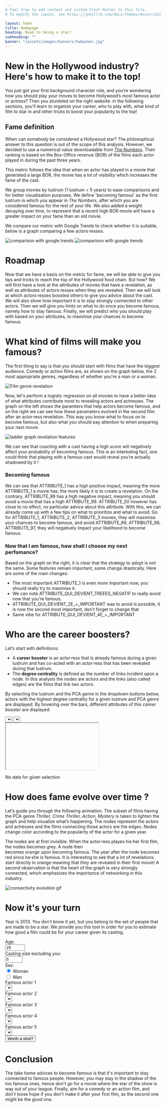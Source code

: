 ```yaml
---
# Feel free to add content and custom Front Matter to this file.
# To modify the layout, see https://jekyllrb.com/docs/themes/#overriding-theme-defaults

layout: home
title: Homepage
heading: Road to being a star!
subheading: ""
banner: "/assets/images/banners/hwbanner.jpg"
---
```

<link rel="stylesheet" href="assets/css/custom.css"/>


# New in the Hollywood industry? Here's how to make it to the top!

You just got your first background character role, and you’re wondering how you should play your moves to become 
Hollywood’s most famous actor or actress? Then you stumbled on the right website: in the following sections, you’ll 
learn to organize your career, who to play with, what kind of film to star in and other tricks to boost your 
popularity to the top!


## Fame definition

When can somebody be considered a Hollywood star? The philosophical answer to this question is out of the scope 
of this analysis. However, we decided to use a numerical value downloadable from 
[The Numbers](https://www.the-numbers.com/box-office-star-records/domestic/yearly-acting/). Their ranking is based on 
the Box-Office revenue (BOR) of the films each actor played in during the past three years.

This metric follows the idea that when an actor has played in a movie that generated a large BOR, the movie has a lot 
of visibility which increases the fame of the cast. 

We group movies by lustrum (1 lustrum = 5 years) to ease comparisons and for better visualisation purposes. We define
'becoming famous' as the first lustrum in which you appear in _The Numbers_, after which you are considered famous for 
the rest of your life. We also added a weight decaying over time, to represent that a recent high BOR movie will have a
greater impact on your fame than an old movie.

We compare our metric with Google Trends to check whether it is suitable, below is a graph comparing a few 
actors·resses.

<img src="assets/images/score.svg" alt="comparison with google trends"/>
<img src="assets/images/trends.svg" alt="comparison with google trends"/>
<br/>

# Roadmap

Now that we have a basis on the metric for fame, we will be able to give you tips and tricks to reach the top of the Hollywood
food chain. But how? We will first have a look at the attributes of movies that have a revelation, as well as attributes of 
actors·resses when they are revealed. Then we will look at which actors·resses boosted others to give you advice about 
the cast. We will also show how important it is to stay strongly connected to other actors. Then we will give you hints on what to 
do once you become famous, namely how to stay famous. Finally, we will predict who you should play with based on your 
attributes, to maximise your chances to become famous.


# What kind of films will make you famous?

The first thing to say is that you should start with films that have the biggest audience. Comedy or action films are, 
as shown on the graph below, the 2 most appropriate genres, regardless of whether you're a man or a woman.

<img src="assets/images/index.png" alt="Film genre revelation"/>

Now, let's perform a logistic regression on all movies to have a better idea of what attributes contribute most to 
revealing actors and actresses. The graph on the left shows the paramters that help actors become famous, and on the 
right we can see how these parameters evolved in the second film after an actor·ress revelation. This way you know what
to focus on to become famous, but also what you should pay attention to when preparing your next movie.

<img src="assets/images/logistic_regression_comparison.svg" alt="ladder graph revelation features"/>

We can see that coacting with a cast having a high score will negatively affect your probability of 
becoming famous. This is an interesting fact, one could think that playing with a famous cast would reveal you’re 
actually shadowed by it !

### Becoming famous
We can see that ATTRIBUTE_1 has a high positive impact, meaning the more ATTRIBUTE_1 a movie has, the more likely it is to create a revelation. On the contrary, ATTRIBUTE_99 has a high negative impact, meaning you should avoid a movie that has a high ATTRIBUTE_99. ATTRIBUTE_50 however has close to no effect, no particular advice about this attribute.
With this, we can already come up with a few tips on what to prioritize and what to avoid. Go for ATTRIBUTE_1, ATTRIBUTE_2, ATTRIBUTE_3 movies, they will maximise your chances to become famous, and avoid ATTRIBUTE_99, ATTRIBUTE_98, ATTRIBUTE_97, they will negatively impact your likelihood to become famous.

### Now that I am famous, how shall I choose my next perfomance?
Based on the graph on the right, it is clear that the strategy to adopt is not the same. Some features remain important, some change drastically. Here are some of the main changes:
* The most important ATTRIBUTE_1 is even more important now, you should really try to maximise it.
* We can note ATTRIBUTE_QUI_DEVIENT_TREEES_NEGATIF to really avoid now that you’re famous.
* ATTRIBUTE_QUI_DEVIENT_2E_+_IMPORTANT was to avoid is possible, it is now the second most important, don't forget to change that
* Same vibe for ATTRIBUTE_QUI_DEVIENT_4E_+_IMPORTANT

# Who are the career boosters?

Let’s start with definitions:
* A **career booster** is an actor·ress that is already famous during a given lustrum and has co-acted with an actor·ress 
that has been revealed during that lustrum.
* The **degree centrality** is defined as the number of links incident upon a node. In this analysis the nodes are actors 
and the links (also called edges) are the films that link two actors.


By selecting the lustrum and the PCA genre in the dropdown buttons below, actors with the highest degree centrality for 
a given lustrum and PCA genre are displayed. By hovering over the bars, different attributes of this _career booster_ 
are displayed.

<div id="img-container" class="img-container">
    <div class="mb2">
        <label for="s_year"></label><select id="s_year" onchange="update_current_hist()"></select>
        <label for="s_genre"></label><select id="s_genre" onchange="update_current_hist()"></select>
    </div>
    <iframe id="hist_booster">No available data</iframe>
    <p id="hist_error">No data for given selection</p>
</div>


# How does fame evolve over time ?
Let’s guide you through the following animation. The subset of films having the PCA genre _Thriller, Crime Thriller,
Action, Mystery_ is taken to lighten the graph and help visualize what’s happening.  The nodes represent the actors and 
actresses and the films connecting those actors are the edges. Nodes change color according to the popularity of the 
actor for a given year.

The nodes are at first invisible. When the actor·ress playes his·her first film, the nodes becomes grey. A node then  
becomes orange upon becoming famous. The year after the node becomes red since he·she is famous.
It is interesting to see that a lot of revelations start directly in orange meaning that they are revealed in their 
first movie! A second observation is that the heart of the graph is very strongly connected, which emphasizes 
the importance of networking in this industry.
<div class="center-children">
    <img src="assets/images/GIF_Connectivity.gif" class="mb2" alt="connectivity evolution gif"/>
</div>


# Now it's your turn
Year is 2013. You don't know it yet, but you belong to the set of people that are made to be a star. We provide you 
this tool in order for you to estimate how good a film could be for your career given its casting. 

<div class="mb2" id="personal_selector">
    <div class="row">
        <div class="column left"> <label for="age">Age: </label> </div>
        <div class="column right"><input type="number" id="age" min="0" max="115" value="25"/> </div>
    </div> 
    <div class="row">
        <div class="column left"><label for="total_actors">Casting size excluding you:</label></div>
        <div class="column right"><input type="number" id="total_actors" min="1" max="20" value="5"/></div>
    </div>
    <div class="row">
        <div class="column left"> Sex: </div>
        <div class="column right">         
            <div>
              <input type="radio" id="gender" name="drone" value="1" checked />
              <label for="gender">Woman</label>
            </div>
            <div>
              <input type="radio" id="is_male" name="drone" value="0" />
              <label for="is_male">Man</label>
            </div>
        </div>
    </div>
    <div class="row">
        <div class="column left">
            <label for="actor1">Famous actor 1</label>
        </div>
        <div class="column right"> 
            <select id="actor1"> </select>    
        </div>
    </div>
    <div class="row">
        <div class="column left">
            <label for="actor2">Famous actor 2</label>
        </div>
        <div class="column right">
            <select id="actor2"></select>  
        </div>
    </div>
    <div class="row">
        <div class="column left">
            <label for="actor3">Famous actor 3</label>
        </div>
        <div class="column right">
            <select id="actor3"></select>  
        </div>
    </div>
    <div class="row">
        <div class="column left">
            <label for="actor4">Famous actor 4</label>
        </div>
        <div class="column right">
            <select id="actor4"></select>  
        </div>
    </div>
    <div class="row">
        <div class="column left">
            <label for="actor5">Famous actor 5</label>
        </div>
        <div class="column right">
            <select id="actor5"></select>  
        </div>
    </div>
    <div class="center-children">
        <button id="button_predict" onclick="predict_score()" class="nice_button"> Worth a shot? </button><br/>
    </div>
    <p id="predicted_chances"></p>
</div>


# Conclusion
The take home advices to become famous is that it's important to stay connected to famous people. However, you may stay
in the shadow of the too famous ones, hence don't go for a movie where the star of the show is way out of your league. 
Finally, aim for a comedy or an action film, and don't loose hope if you don't make it after your first film, as the
second one might be the good one.

<script src="assets/js/lin_reg.js"></script>
<script src="assets/js/actor_list.js"></script>
<script src="assets/js/index.js"></script>
